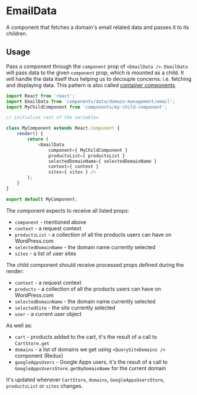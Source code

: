 EmailData
============

A component that fetches a domain's email related data and passes it to its children.

## Usage

Pass a component through the `component` prop of `<EmailData />`. `EmailData` will pass data to the given `component` prop, which is mounted as a child.
It will handle the data itself thus helping us to decouple concerns: i.e. fetching and displaying data. This pattern is also called [container components](https://medium.com/@learnreact/container-components-c0e67432e005).

```js
import React from 'react';
import EmailData from 'components/data/domain-management/email';
import MyChildComponent from 'components/my-child-component';

// initialize rest of the variables

class MyComponent extends React.Component {
	render() {
		return (
			<EmailData
				component={ MyChildComponent }
				productsList={ productsList }
				selectedDomainName={ selectedDomainName }
				context={ context }
				sites={ sites } />
		);
	}
}

export default MyComponent;
```

The component expects to receive all listed props:

* `component` - mentioned above
* `context` - a request context
* `productsList` - a collection of all the products users can have on WordPress.com
* `selectedDomainName` - the domain name currently selected 
* `sites` - a list of user sites 

The child component should receive processed props defined during the render:

* `context` - a request context
* `products` - a collection of all the products users can have on WordPress.com
* `selectedDomainName` - the domain name currently selected 
* `selectedSite` - the site currently selected  
* `user` - a current user object 

As well as:

* `cart` - products added to the cart, it's the result of a call to `CartStore.get`  
* `domains` - a list of domains we get using `<QuerySiteDomains />` component (Redux)
* `googleAppsUsers` - Google Apps users, it's the result of a call to `GoogleAppsUsersStore.getByDomainName` for the current domain

It's updated whenever `CartStore`, `domains`, `GoogleAppsUsersStore`, `productsList` or `sites` changes.
